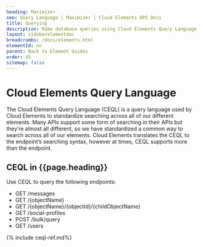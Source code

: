 ```yaml
---
heading: Maximizer
seo: Query Language | Maximizer | Cloud Elements API Docs
title: Querying
description: Make database queries using Cloud Elements Query Language.
layout: sidebarelementdoc
breadcrumbs: /docs/elements.html
elementId: nn
parent: Back to Element Guides
order: 45
sitemap: false
---
```


# Cloud Elements Query Language

The Cloud Elements Query Language (CEQL) is a query language used by Cloud Elements to standardize searching across all of our different elements. Many APIs support some form of searching in their APIs but they’re almost all different, so we have standardized a common way to search across all of our elements. Cloud Elements translates the CEQL to the endpoint’s searching syntax, however at times, CEQL supports more than the endpoint.

## CEQL in {{page.heading}}

Use CEQL to query the following endpoints:

* GET /messages
* GET /{objectName}
* GET /{objectName}/{objectId}/{childObjectName}
* GET /social-profiles
* POST /bulk/query
* GET /users

{% include ceql-ref.md%}
